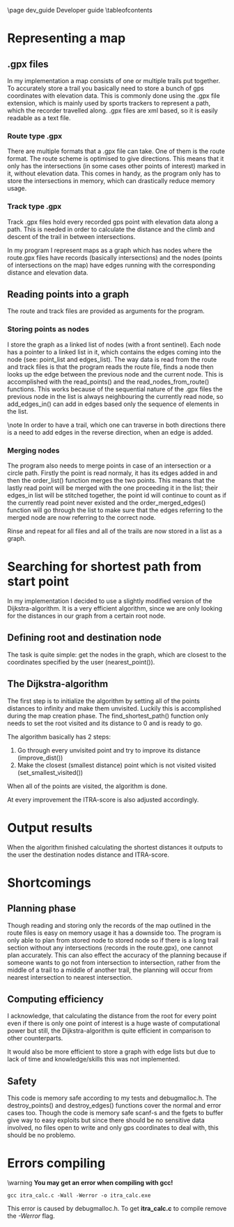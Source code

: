 \page dev_guide Developer guide
\tableofcontents

# Representing a map

## .gpx files

In my implementation a map consists of one or multiple trails put together. To accurately store a trail you basically
need to store a bunch of gps coordinates with elevation data. This is commonly done using the .gpx file extension, which
is mainly used by sports trackers to represent a path, which the recorder travelled along. .gpx files are xml based, so
it is easily readable as a text file. 

### Route type .gpx

There are multiple formats that a .gpx file can take. One of them is the route format. The route scheme is optimised to give directions. This means that it only has the intersections (in some cases other points of interest) marked in it, without elevation data. This comes in handy, as the program only has to store the intersections in memory, which can drastically reduce memory usage.

### Track type .gpx

Track .gpx files hold every recorded gps point with elevation data along a path. This is needed in order to calculate the distance and the climb and descent of the trail in between intersections.

In my program I represent maps as a graph which has nodes where the route.gpx files have records (basically intersections) and
the nodes (points of intersections on the map) have edges running with the corresponding distance and elevation data.

## Reading points into a graph

The route and track files are provided as arguments for the program.

### Storing points as nodes

I store the graph as a linked list of nodes (with a front sentinel). Each node has a pointer to a linked list in it, which contains the
edges coming into the node (see: point_list and edges_list). The way data is read from the route and track files is that the program reads the route file, finds a node then looks up the edge between the previous node and the current node. This is accomplished with the read_points() and 
the read_nodes_from_route() functions. This works because of the sequential nature of the .gpx files the previous node in the list is always neighbouring the currently read node, so add_edges_in() can add in edges based only the sequence of elements in the list.

\note In order to have a trail, which one can traverse in both directions there is a need to add edges in the reverse direction, when an edge is added.

### Merging nodes

The program also needs to merge points in case of an intersection or a circle path. Firstly the point is read normaly, it has its edges added in
and then the order_list() function merges the two points. This means that the lastly read point will be merged with the one proceeding it
in the list; their edges_in list will be stitched together, the point id will continue to count as if the currently read point never existed
and the order_merged_edges() function will go through the list to make sure that the edges referring to the merged node are now referring to
the correct node.

Rinse and repeat for all files and all of the trails are now stored in a list as a graph.

# Searching for shortest path from start point

In my implementation I decided to use a slightly modified version of the Dijkstra-algorithm. It is a very efficient algorithm, since
we are only looking for the distances in our graph from a certain root node.

## Defining root and destination node

The task is quite simple: get the nodes in the graph, which are closest to the coordinates specified by the user (nearest_point()).

## The Dijkstra-algorithm

The first step is to initialize the algorithm by setting all of the points distances to infinity and make them unvisited. Luckily this is
accomplished during the map creation phase. The find_shortest_path() function only needs to set the root visited and its distance
to 0 and is ready to go.

The algorithm basically has 2 steps:

<ol>
    <li>Go through every unvisited point and try to improve its distance (improve_dist())</li>
    <li>Make the closest (smallest distance) point which is not visited visited (set_smallest_visited())</li>
</ol>

When all of the points are visited, the algorithm is done.

At every improvement the ITRA-score is also adjusted accordingly.

# Output results

When the algorithm finished calculating the shortest distances it outputs to the user the destination nodes distance and ITRA-score.

# Shortcomings

## Planning phase

Though reading and storing only the records of the map outlined in the route files is easy on memory usage it has a downside too.
The program is only able to plan from stored node to stored node so if there is a long trail section without any intersections (records
in the route.gpx), one cannot plan accurately. This can also effect the accuracy of the planning because if someone wants to go not from
intersection to intersection, rather from the middle of a trail to a middle of another trail, the planning will occur from nearest intersection to
nearest intersection.

## Computing efficiency

I acknowledge, that calculating the distance from the root for every point even if there is only one point of interest is a huge
waste of computational power but still, the Dijkstra-algorithm is quite efficient in comparison to other counterparts.

It would also be more efficient to store a graph with edge lists but due to lack of time and knowledge/skills this was not implemented.

## Safety

This code is memory safe according to my tests and debugmalloc.h. The destroy_points() and destroy_edges() functions cover the normal and error cases too. Though the code is memory safe scanf-s and the fgets to buffer give way to easy exploits but since there should be no sensitive data involved, no files open to write and only gps coordinates to deal with, this should be no problemo.

# Errors compiling

\warning **You may get an error when compiling with gcc!**

```console
gcc itra_calc.c -Wall -Werror -o itra_calc.exe
```

This error is caused by debugmalloc.h. To get **itra_calc.c** to compile remove the *-Werror* flag.